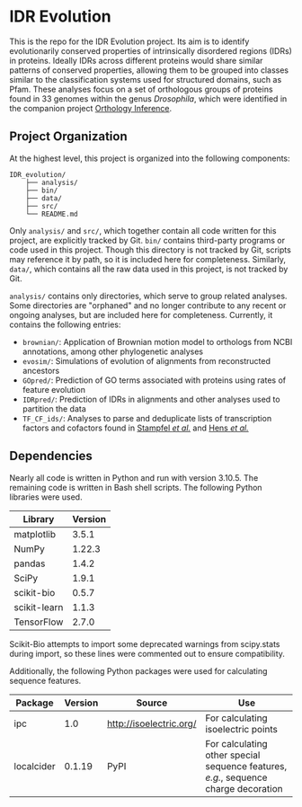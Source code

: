 # IDR Evolution

This is the repo for the IDR Evolution project. Its aim is to identify evolutionarily conserved properties of intrinsically disordered regions (IDRs) in proteins. Ideally IDRs across different proteins would share similar patterns of conserved properties, allowing them to be grouped into classes similar to the classification systems used for structured domains, such as Pfam. These analyses focus on a set of orthologous groups of proteins found in 33 genomes within the genus *Drosophila*, which were identified in the companion project [Orthology Inference](https://github.com/marcsingleton/orthology_inference2023).

## Project Organization

At the highest level, this project is organized into the following components:

```
IDR_evolution/
	├── analysis/
	├── bin/
	├── data/
	├── src/
	└── README.md
```

Only `analysis/` and `src/`, which together contain all code written for this project, are explicitly tracked by Git. `bin/` contains third-party programs or code used in this project. Though this directory is not tracked by Git, scripts may reference it by path, so it is included here for completeness. Similarly, `data/`, which contains all the raw data used in this project, is not tracked by Git.

`analysis/` contains only directories, which serve to group related analyses. Some directories are "orphaned" and no longer contribute to any recent or ongoing analyses, but are included here for completeness. Currently, it contains the following entries:
- `brownian/`: Application of Brownian motion model to orthologs from NCBI annotations, among other phylogenetic analyses
- `evosim/`: Simulations of evolution of alignments from reconstructed ancestors
- `GOpred/`: Prediction of GO terms associated with proteins using rates of feature evolution
- `IDRpred/`: Prediction of IDRs in alignments and other analyses used to partition the data
- `TF_CF_ids/`: Analyses to parse and deduplicate lists of transcription factors and cofactors found in [Stampfel *et al.*](https://pubmed.ncbi.nlm.nih.gov/26550828/) and [Hens *et al.*](https://www.ncbi.nlm.nih.gov/pmc/articles/PMC3929264/)

## Dependencies
Nearly all code is written in Python and run with version 3.10.5. The remaining code is written in Bash shell scripts. The following Python libraries were used.

|Library|Version|
|---|---|
|matplotlib|3.5.1|
|NumPy|1.22.3|
|pandas|1.4.2|
|SciPy|1.9.1|
|scikit-bio|0.5.7|
|scikit-learn|1.1.3|
|TensorFlow|2.7.0|

Scikit-Bio attempts to import some deprecated warnings from scipy.stats during import, so these lines were commented out to ensure compatibility.

Additionally, the following Python packages were used for calculating sequence features.

|Package|Version|Source|Use|
|---|---|---|---|
|ipc|1.0|http://isoelectric.org/|For calculating isoelectric points|
|localcider|0.1.19|PyPI|For calculating other special sequence features, *e.g.*, sequence charge decoration|
